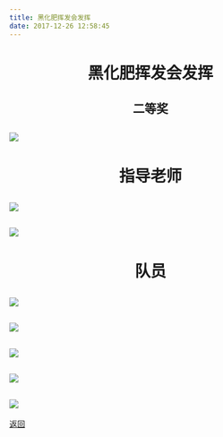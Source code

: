 ```yaml
---
title: 黑化肥挥发会发挥
date: 2017-12-26 12:58:45
---
```

# <p align="center">黑化肥挥发会发挥</p>

## <p align="center">二等奖</p>
## ![](http://og9nrsw1n.bkt.clouddn.com/2017智能车国赛-16.jpg)

# <p align="center">指导老师</p>
## ![](http://og9nrsw1n.bkt.clouddn.com/2017智能车国赛-9.jpg)
## ![](http://og9nrsw1n.bkt.clouddn.com/2017智能车国赛-15.jpg)


# <p align="center">队员</p>
## ![](http://og9nrsw1n.bkt.clouddn.com/2017智能车国赛-10.jpg)
## ![](http://og9nrsw1n.bkt.clouddn.com/2017智能车国赛-11.jpg)
## ![](http://og9nrsw1n.bkt.clouddn.com/2017智能车国赛-12.jpg)
## ![](http://og9nrsw1n.bkt.clouddn.com/2017智能车国赛-13.jpg)
## ![](http://og9nrsw1n.bkt.clouddn.com/2017智能车国赛-14.jpg)

[返回](../)